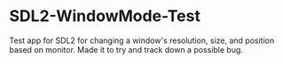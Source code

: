 # SDL2-WindowMode-Test
Test app for SDL2 for changing a window's resolution, size, and position based on monitor. Made it to try and track down a possible bug.
